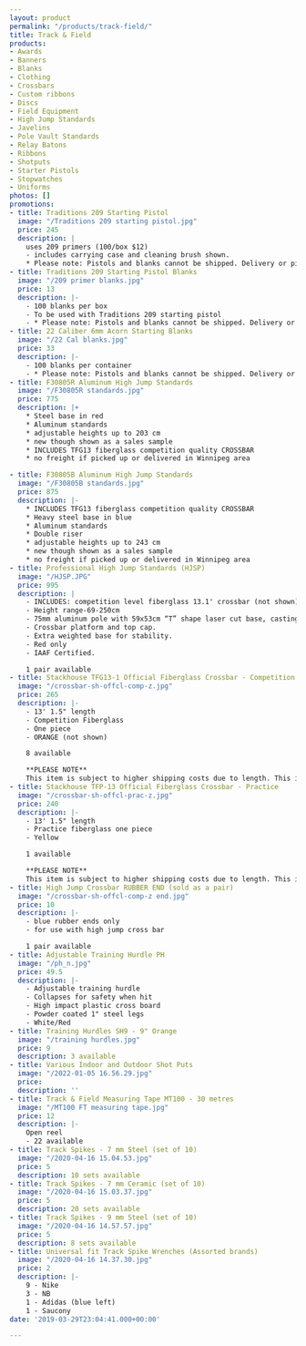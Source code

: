 ```yaml
---
layout: product
permalink: "/products/track-field/"
title: Track & Field
products:
- Awards
- Banners
- Blanks
- Clothing
- Crossbars
- Custom ribbons
- Discs
- Field Equipment
- High Jump Standards
- Javelins
- Pole Vault Standards
- Relay Batons
- Ribbons
- Shotputs
- Starter Pistols
- Stopwatches
- Uniforms
photos: []
promotions:
- title: Traditions 209 Starting Pistol
  image: "/Traditions 209 starting pistol.jpg"
  price: 245
  description: |
    uses 209 primers (100/box $12)
    - includes carrying case and cleaning brush shown.
    * Please note: Pistols and blanks cannot be shipped. Delivery or pick up will need to be arranged.
- title: Traditions 209 Starting Pistol Blanks
  image: "/209 primer blanks.jpg"
  price: 13
  description: |-
    - 100 blanks per box
    - To be used with Traditions 209 starting pistol
    - * Please note: Pistols and blanks cannot be shipped. Delivery or pick up will need to be arranged.
- title: 22 Caliber 6mm Acorn Starting Blanks
  image: "/22 Cal blanks.jpg"
  price: 33
  description: |-
    - 100 blanks per container
    - * Please note: Pistols and blanks cannot be shipped. Delivery or pick up will need to be arranged.
- title: F30805R Aluminum High Jump Standards
  image: "/F30805R standards.jpg"
  price: 775
  description: |+
    * Steel base in red
    * Aluminum standards
    * adjustable heights up to 203 cm
    * new though shown as a sales sample
    * INCLUDES TFG13 fiberglass competition quality CROSSBAR
    * no freight if picked up or delivered in Winnipeg area

- title: F30805B Aluminum High Jump Standards
  image: "/F30805B standards.jpg"
  price: 875
  description: |-
    * INCLUDES TFG13 fiberglass competition quality CROSSBAR
    * Heavy steel base in blue
    * Aluminum standards
    * Double riser
    * adjustable heights up to 243 cm
    * new though shown as a sales sample
    * no freight if picked up or delivered in Winnipeg area
- title: Professional High Jump Standards (HJSP)
  image: "/HJSP.JPG"
  price: 995
  description: |
    - INCLUDES: competition level fiberglass 13.1' crossbar (not shown)
    - Height range-69-250cm
    - 75mm aluminum pole with 59x53cm “T” shape laser cut base, casting alum.
    - Crossbar platform and top cap.
    - Extra weighted base for stability.
    - Red only
    - IAAF Certified.

    1 pair available
- title: Stackhouse TFG13-1 Official Fiberglass Crossbar - Competition
  image: "/crossbar-sh-offcl-comp-z.jpg"
  price: 265
  description: |-
    - 13' 1.5" length
    - Competition Fiberglass
    - One piece
    - ORANGE (not shown)

    8 available

    **PLEASE NOTE**
    This item is subject to higher shipping costs due to length. This item needs to be trucked. Item price shown is FOB Winnipeg and pick up in Winnipeg is recommended to avoid extra shipping charges.
- title: Stackhouse TFP-13 Official Fiberglass Crossbar - Practice
  image: "/crossbar-sh-offcl-prac-z.jpg"
  price: 240
  description: |-
    - 13' 1.5" length
    - Practice fiberglass one piece
    - Yellow

    1 available

    **PLEASE NOTE**
    This item is subject to higher shipping costs due to length. This item needs to be trucked. Item price shown is FOB Winnipeg and pick up in Winnipeg is recommended to avoid extra shipping charges.
- title: High Jump Crossbar RUBBER END (sold as a pair)
  image: "/crossbar-sh-offcl-comp-z end.jpg"
  price: 10
  description: |-
    - blue rubber ends only
    - for use with high jump cross bar

    1 pair available
- title: Adjustable Training Hurdle PH
  image: "/ph_n.jpg"
  price: 49.5
  description: |-
    - Adjustable training hurdle
    - Collapses for safety when hit
    - High impact plastic cross board
    - Powder coated 1" steel legs
    - White/Red
- title: Training Hurdles SH9 - 9" Orange
  image: "/training hurdles.jpg"
  price: 9
  description: 3 available
- title: Various Indoor and Outdoor Shot Puts
  image: "/2022-01-05 16.56.29.jpg"
  price: 
  description: ''
- title: Track & Field Measuring Tape MT100 - 30 metres
  image: "/MT100 FT measuring tape.jpg"
  price: 12
  description: |-
    Open reel
    - 22 available
- title: Track Spikes - 7 mm Steel (set of 10)
  image: "/2020-04-16 15.04.53.jpg"
  price: 5
  description: 10 sets available
- title: Track Spikes - 7 mm Ceramic (set of 10)
  image: "/2020-04-16 15.03.37.jpg"
  price: 5
  description: 20 sets available
- title: Track Spikes - 9 mm Steel (set of 10)
  image: "/2020-04-16 14.57.57.jpg"
  price: 5
  description: 8 sets available
- title: Universal fit Track Spike Wrenches (Assorted brands)
  image: "/2020-04-16 14.37.30.jpg"
  price: 2
  description: |-
    9 - Nike
    3 - NB
    1 - Adidas (blue left)
    1 - Saucony
date: '2019-03-29T23:04:41.000+00:00'

---
```

